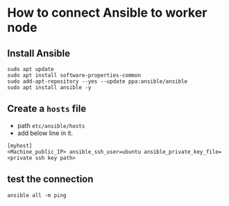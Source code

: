 # How to connect Ansible to worker node

## Install Ansible
```
sudo apt update
sudo apt install software-properties-common
sudo add-apt-repository --yes --update ppa:ansible/ansible
sudo apt install ansible -y
```

## Create a `hosts` file
- path `etc/ansible/hosts`
- add below line in it.
```
[myhost]
<Machine_public_IP> ansible_ssh_user=ubuntu ansible_private_key_file=<private ssh key path>
```

## test the connection
```
ansible all -m ping
```
